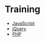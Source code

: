 # Training

* [JavaScript](https://github.com/simplonco/js)
* [jQuery](https://github.com/simplonco/jquery)
* [PHP](https://github.com/simplonco/php)
